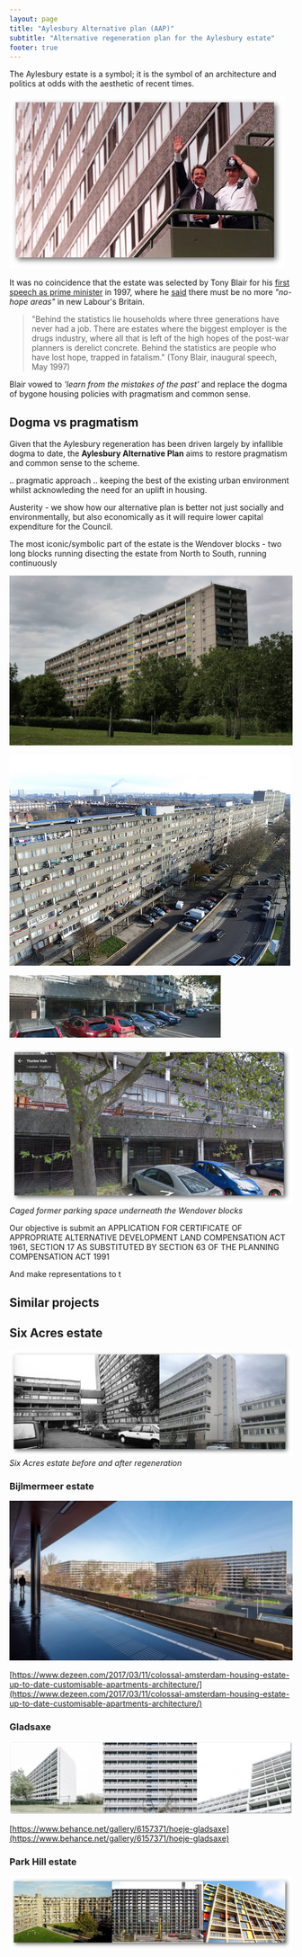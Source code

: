 ```yaml
---
layout: page
title: "Aylesbury Alternative plan (AAP)"
subtitle: "Alternative regeneration plan for the Aylesbury estate"
footer: true
---
```

The Aylesbury estate is a symbol; it is the symbol of an architecture and politics at odds with the aesthetic of recent times.

![](/img/blairaylesbury.jpg)

It was no coincidence that the estate was selected by Tony Blair for his [first speech as prime minister](http://www.independent.co.uk/news/blairs-pledge-to-the-dark-estates-1253883.html) in 1997, where he [said](http://www.bbc.co.uk/news/special/politics97/news/06/0602/blair.shtml) there must be no more _"no-hope areas"_ in new Labour's Britain. 

>"Behind the statistics lie households where three generations have never had a job. There are estates where the biggest employer is the drugs industry, where all that is left of the high hopes of the post-war planners is derelict concrete. Behind the statistics are people who have lost hope, trapped in fatalism." (Tony Blair, inaugural speech, May 1997) 

Blair vowed to _'learn from the mistakes of the past'_ and replace the dogma of bygone housing policies with pragmatism and common sense. 

## Dogma vs pragmatism
Given that the Aylesbury regeneration has been driven largely by infallible dogma to date, the __Aylesbury Alternative Plan__ aims to restore pragmatism and common sense to the scheme.

 .. pragmatic approach .. keeping the best of the existing urban environment whilst acknowleding the need for an uplift in housing.

Austerity - we show how our alternative plan is better not just socially and environmentally, but also economically as it will require lower capital expenditure for the Council. 

The most iconic/symbolic part of the estate is the Wendover blocks - two long blocks running disecting the estate from North to South, running continuously

![](/img/wendover.jpg)

![](/img/wendover2.jpg)

![](/img/wendoverparking.jpg)

![](/img/aylesburyparkingspace.png)
*Caged former parking space underneath the Wendover blocks*

Our objective is submit an APPLICATION FOR CERTIFICATE OF APPROPRIATE ALTERNATIVE DEVELOPMENT
LAND COMPENSATION ACT 1961, SECTION 17 AS SUBSTITUTED BY SECTION 63 OF 
THE PLANNING COMPENSATION ACT 1991

And make representations to t

## Similar projects

## Six Acres estate

![](/img/sixacresbeforeafter.jpg) 
*Six Acres estate before and after regeneration*

### Bijlmermeer estate

![](/img/biljmeer.jpg)

[https://www.dezeen.com/2017/03/11/colossal-amsterdam-housing-estate-up-to-date-customisable-apartments-architecture/](https://www.dezeen.com/2017/03/11/colossal-amsterdam-housing-estate-up-to-date-customisable-apartments-architecture/)

### Gladsaxe

![](/img/gladsaxe.jpg)

[https://www.behance.net/gallery/6157371/hoeje-gladsaxe](https://www.behance.net/gallery/6157371/hoeje-gladsaxe)

### Park Hill estate

![](/img/parkhill.jpg)
